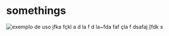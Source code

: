 # somethings
![exemplo de uso](https://cgithub.com/david-endrew/somethings/blob/master/uso_exemplo.gif)
jfka fçkl a 
d la f
d la~fda
 faf çla
 f dsafaj 
 [fdk s
